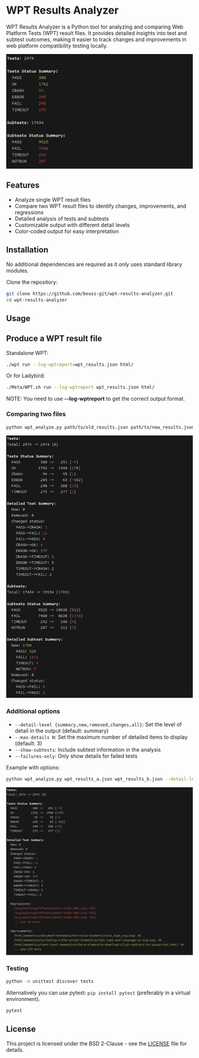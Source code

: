 # WPT Results Analyzer

WPT Results Analyzer is a Python tool for analyzing and comparing Web Platform Tests (WPT) result files. It provides detailed insights into test and subtest outcomes, making it easier to track changes and improvements in web platform compatibility testing locally.

![Comparison Subtests](assets/single-file-summary.png)

## Features

- Analyze single WPT result files
- Compare two WPT result files to identify changes, improvements, and regressions
- Detailed analysis of tests and subtests
- Customizable output with different detail levels
- Color-coded output for easy interpretation

## Installation

No additional dependencies are required as it only uses standard library modules.

Clone the repository:

```bash
git clone https://github.com/beuss-git/wpt-results-analyzer.git
cd wpt-results-analyzer
```

## Usage

## Produce a WPT result file

Standalone WPT:
```bash
./wpt run --log-wptreport=wpt_results.json html/
```

Or for Ladybird:
```bash
./Meta/WPT.sh run --log-wptreport wpt_results.json html/
```

NOTE: You need to use **--log-wptreport** to get the correct output format.


### Comparing two files

```bash
python wpt_analyze.py path/to/old_results.json path/to/new_results.json
```
![Comparison Subtests](assets/comparison-subtests.png)

### Additional options

- `--detail-level {summary,new,removed,changes,all}`: Set the level of detail in the output (default: summary)
- `--max-details N`: Set the maximum number of detailed items to display (default: 3)
- `--show-subtests`: Include subtest information in the analysis
- `--failures-only`: Only show details for failed tests

Example with options:

```bash
python wpt_analyze.py wpt_results_a.json wpt_results_b.json --detail-level all --max-details 3 --show-subtests
```

![Comparison Subtests](assets/comparison-subtests-detailed.png)

### Testing
```bash
python -m unittest discover tests
```
Alternatively you can use pytest: `pip install pytest` (preferably in a virtual environment).
```bash
pytest
```

## License

This project is licensed under the BSD 2-Clause - see the [LICENSE](LICENSE) file for details.
